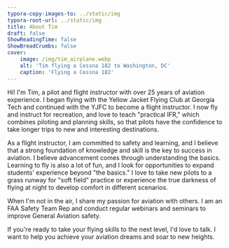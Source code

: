 ```yaml
---
typora-copy-images-to: ../static/img
typora-root-url: ../static/img
title: About Tim
draft: false
ShowReadingTime: false
ShowBreadCrumbs: false
cover:
    image: /img/tim_airplane.webp
    alt: 'Tim flying a Cessna 182 to Washington, DC'
    caption: 'Flying a Cessna 182'
---
```


Hi! I'm Tim, a pilot and flight instructor with over 25 years of aviation experience. I began flying with the Yellow Jacket Flying Club at Georgia Tech and continued with the YJFC to become a flight instructor. I now fly and instruct for recreation, and love to teach "practical IFR," which combines piloting and planning skills, so that pilots have the confidence to take longer trips to new and interesting destinations.

As a flight instructor, I am committed to safety and learning, and I believe that a strong foundation of knowledge and skill is the key to success in aviation. I believe advancement comes through understanding the basics. Learning to fly is also a lot of fun, and I look for opportunities to expand students' experience beyond "the basics." I love to take new pilots to a grass runway for "soft field" practice or experience the true darkness of flying at night to develop comfort in different scenarios.

When I'm not in the air, I share my passion for aviation with others. I am an FAA Safety Team Rep and conduct regular webinars and seminars to improve General Aviation safety.

If you're ready to take your flying skills to the next level, I'd love to talk. I want to help you achieve your aviation dreams and soar to new heights.
